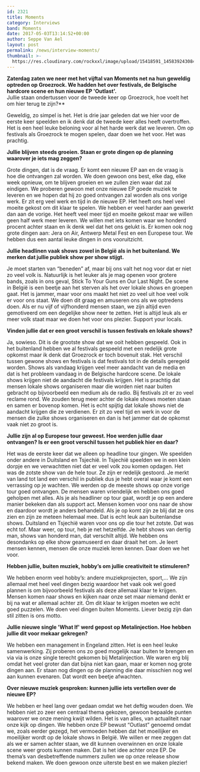 ```yaml
---
id: 2321
title: Moments
category: Interviews
band: Moments
date: 2017-05-03T13:14:52+00:00
author: Seppe Van Ael
layout: post
permalink: /news/interview-moments/
thumbnail: >-
  https://res.cloudinary.com/rockxxl/image/upload/15418591_1458392430845477_8597358955220313955_o.jpg
---
```

**Zaterdag zaten we neer met het vijftal van Moments net na hun geweldig optreden op Groezrock. We hadden het over festivals, de Belgische hardcore scene en hun nieuwe EP 'Outlast'.**  
Jullie staan ondertussen voor de tweede keer op Groezrock, hoe voelt het om hier terug te zijn?**

Geweldig, zo simpel is het. Het is drie jaar geleden dat we hier voor de eerste keer speelden en ik denk dat de tweede keer alles heeft overtroffen. Het is een heel leuke beloning voor al het harde werk dat we leveren. Om op festivals als Groezrock te mogen spelen, daar doen we het voor. Het was prachtig.

**Jullie blijven steeds groeien. Staan er grote dingen op de planning waarover je iets mag zeggen?**

Grote dingen, dat is de vraag. Er komt een nieuwe EP aan en de vraag is hoe die ontvangen zal worden. We doen gewoon ons best, elke dag, elke week opnieuw, om te blijven groeien en we zullen zien waar dat zal eindigen. We proberen gewoon met onze nieuwe EP goede muziek te leveren en we hopen dat hij zo goed ontvangen zal worden als ons vorige werk. Er zit erg veel werk en tijd in de nieuwe EP. Het heeft ons heel veel moeite gekost om dit klaar te spelen. We hebben er veel harder aan gewerkt dan aan de vorige. Het heeft veel meer tijd en moeite gekost maar we willen geen half werk meer leveren. We willen met iets komen waar we honderd procent achter staan en ik denk wel dat het ons gelukt is. Er komen ook nog grote dingen aan: Jera on Air, Antwerp Metal Fest en een Europese tour. We hebben dus een aantal leuke dingen in ons vooruitzicht.

**Jullie headlinen vaak shows zowel in België als in het buitenland. We merken dat jullie publiek show per show stijgt.**

Je moet starten van “beneden” af, maar bij ons valt het nog voor dat er niet zo veel volk is. Natuurlijk is het leuker als je mag openen voor grotere bands, zoals in ons geval, Stick To Your Guns en Our Last Night. De scene in België is een beetje aan het sterven als het over lokale shows en groepen gaat. Het is jammer, maar voor ons maakt het niet zo veel uit hoe veel volk er voor ons staat. We doen dit graag en amuseren ons als we optredens doen. Als er nu vijf of vijfhonderd mensen staan, we zijn altijd even gemotiveerd om een degelijke show neer te zetten. Het is altijd leuk als er meer volk staat maar we doen het voor ons plezier. Support your locals.

**Vinden jullie dat er een groot verschil is tussen festivals en lokale shows?** 

Ja, sowieso. Dit is de grootste show dat we ooit hebben gespeeld. Ook in het buitenland hebben we al festivals gespeeld met een redelijk grote opkomst maar ik denk dat Groezrock er toch bovenuit stak. Het verschil tussen gewone shows en festivals is dat festivals tot in de details geregeld worden. Shows als vandaag krijgen veel meer aandacht van de media en dat is het probleem vandaag in de Belgische hardcore scene. De lokale shows krijgen niet de aandacht die festivals krijgen. Het is prachtig dat mensen lokale shows organiseren maar die worden niet naar buiten gebracht op bijvoorbeeld een medium als de radio. Bij festivals zit er zo veel reclame rond. We zouden terug meer achter de lokale shows moeten staan en samen er bovenop komen. Het is echt spijtig dat lokale shows niet de aandacht krijgen die ze verdienen. Er zit zo veel tijd en werk in voor de mensen die zulke shows organiseren en dan is het jammer dat de opkomst vaak niet zo groot is.

**Jullie zijn al op Europese tour geweest. Hoe werden jullie daar ontvangen? Is er een groot verschil tussen het publiek hier en daar?**

Het was de eerste keer dat we alleen op headline tour gingen. We speelden onder andere in Duitsland en Tsjechië. In Tsjechië speelden we in een klein dorpje en we verwachtten niet dat er veel volk zou komen opdagen. Het was de zotste show van de hele tour. Ze zijn er redelijk gestoord. Je merkt van land tot land een verschil in publiek dus je hebt overal waar je komt een verrassing op je wachten. We werden op de meeste shows op onze vorige tour goed ontvangen. De mensen waren vriendelijk en hebben ons goed geholpen met alles. Als je als headliner op tour gaat, wordt je op een andere manier bekeken dan als support act. Mensen komen voor ons naar de show en daardoor wordt je anders behandeld. Als je op komt zijn ze blij dat ze ons zien en zijn ze meteen helemaal mee. Dat is echt leuk aan buitenlandse shows. Duitsland en Tsjechië waren voor ons op die tour het zotste. Dat was echt tof. Maar weer, op tour, heb je net hetzelfde. Je hebt shows van dertig man, shows van honderd man, dat verschilt altijd. We hebben ons desondanks op elke show geamuseerd en daar draait het om. Je leert mensen kennen, mensen die onze muziek leren kennen. Daar doen we het voor.

**Hebben jullie, buiten muziek, hobby’s om jullie creativiteit te stimuleren?** 

We hebben enorm veel hobby’s: andere muziekprojecten, sport,… We zijn allemaal met heel veel dingen bezig waardoor het vaak ook wel goed plannen is om bijvoorbeeld festivals als deze allemaal klaar te krijgen. Mensen komen naar shows en kijken naar onze set maar niemand denkt er bij na wat er allemaal achter zit. Om dit klaar te krijgen moeten we echt goed puzzelen. We doen veel dingen buiten Moments. Liever bezig zijn dan stil zitten is ons motto.

**Jullie nieuwe single 'What If' werd gepost op Metalinjection. Hoe hebben jullie dit voor mekaar gekregen?**

We hebben een management in Engeland zitten. Het is een heel leuke samenwerking. Zij proberen ons zo goed mogelijk naar buiten te brengen en via via is onze single terecht gekomen bij Metalinjection. We waren erg blij omdat het veel groter dan dat bijna niet kan gaan, maar er komen nog grote dingen aan. Er staan nog dingen op de planning die daar misschien nog wel aan kunnen evenaren. Dat wordt een beetje afwachten.

**Over nieuwe muziek gesproken: kunnen jullie iets vertellen over de nieuwe EP?**

We hebben er heel lang over gedaan omdat we het deftig wouden doen. We hebben niet zo zeer een centraal thema gekozen, gewoon bepaalde punten waarover we onze mening kwijt wilden. Het is van alles, van actualiteit naar onze kijk op dingen. We hebben onze EP bewust “Outlast” genoemd omdat we, zoals eerder gezegd, het vermoeden hebben dat het moeilijker en moeilijker wordt op de lokale shows in België. We willen er mee zeggen dat als we er samen achter staan, we dit kunnen overwinnen en onze lokale scene weer groots kunnen maken. Dat is het idee achter onze EP. De thema’s van desbetreffende nummers zullen we op onze release show bekend maken. We doen gewoon onze uiterste best en we maken plezier!
